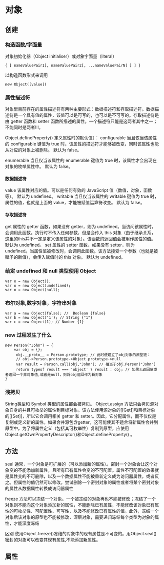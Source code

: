 # 对象

## 创建

### 构造函数/字面量

 对象初始化器（Object initialiser）或对象字面量（literal）

```
{ [ nameValuePair1[, nameValuePair2[, ...nameValuePairN] ] ] }
```

 以构造函数形式来调用

```
new Object([value])
```

### 属性描述符

对象里目前存在的属性描述符有两种主要形式：数据描述符和存取描述符。数据描述符是一个具有值的属性，该值可以是可写的，也可以是不可写的。存取描述符是由 getter 函数和 setter 函数所描述的属性。一个描述符只能是这两者其中之一；不能同时是两者!!!。

Object.defineProperty() 定义属性时的默认值）：
configurable
当且仅当该属性的 configurable 键值为 true 时，该属性的描述符才能够被改变，同时该属性也能从对应的对象上被删除。
默认为 false。

enumerable
当且仅当该属性的 enumerable 键值为 true 时，该属性才会出现在对象的枚举属性中。
默认为 false。

#### 数据描述符

value
该属性对应的值。可以是任何有效的 JavaScript 值（数值，对象，函数等）。
默认为 undefined。
writable
当且仅当该属性的 writable 键值为 true 时，属性的值，也就是上面的 value，才能被赋值运算符改变。
默认为 false。

#### 存取描述符

get
属性的 getter 函数，如果没有 getter，则为 undefined。当访问该属性时，会调用此函数。执行时不传入任何参数，但是会传入 this 对象（由于继承关系，这里的this并不一定是定义该属性的对象）。该函数的返回值会被用作属性的值。
默认为 undefined。
set
属性的 setter 函数，如果没有 setter，则为 undefined。当属性值被修改时，会调用此函数。该方法接受一个参数（也就是被赋予的新值），会传入赋值时的 this 对象。
默认为 undefined。

### 给定 undefined 和 null 类型使用 Object

```
var o = new Object();
var o = new Object(undefined);
var o = new Object(null);
```

### 布尔对象,数字对象，字符串对象

```
var a = new Object(false); //  Boolean {false}
var b = new Object('1'); // String {"1"}
var c = new Object(1); // Number {1}
```

### new 过程发生了什么

```
new Person("John") = {
    var obj = {};
     obj.__proto__ = Person.prototype; // 此时便建立了obj对象的原型链：
     // obj->Person.prototype->Object.prototype->null
     var result = Person.call(obj,"John"); // 相当于obj.Person("John")
     return typeof result === 'object' ? result : obj; // 如果无返回值或者返回一个非对象值,或者是null，则将obj返回作为新对象
}
```

### 浅拷贝

String类型和 Symbol 类型的属性都会被拷贝。
Object.assign 方法只会拷贝源对象自身的并且可枚举的属性到目标对象。该方法使用源对象的[[Get]]和目标对象的[[Set]]，所以它会调用相关 getter 和 setter。因此，它分配属性，而不仅仅是复制或定义新的属性。如果合并源包含getter，这可能使其不适合将新属性合并到原型中。为了将属性定义（包括其可枚举性）复制到原型，应使用Object.getOwnPropertyDescriptor()和Object.defineProperty() 。

## 方法

seal
通常，一个对象是可扩展的（可以添加新的属性）。密封一个对象会让这个对象变的不能添加新属性，且所有已有属性会变的不可配置。属性不可配置的效果就是属性变的不可删除，以及一个数据属性不能被重新定义成为访问器属性，或者反之。但属性的值仍然可以修改。尝试删除一个密封对象的属性或者将某个密封对象的属性从数据属性转换成访问器属性

freeze
方法可以冻结一个对象。一个被冻结的对象再也不能被修改；冻结了一个对象则不能向这个对象添加新的属性，不能删除已有属性，不能修改该对象已有属性的可枚举性、可配置性、可写性，以及不能修改已有属性的值。此外，冻结一个对象后该对象的原型也不能被修改，深层对象，需要递归冻结每个类型为对象的属性，才能深度冻结

区别
使用Object.freeze()冻结的对象中的现有属性是不可变的。用Object.seal()密封的对象可以改变其现有属性,不能添加新属性。

## 属性
